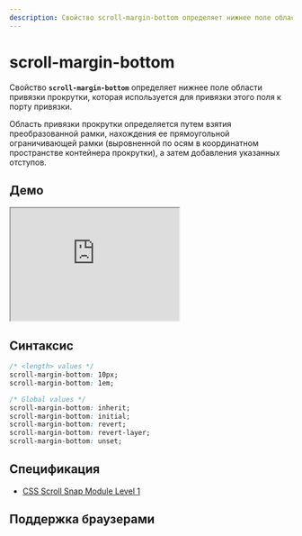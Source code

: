 ```yaml
---
description: Свойство scroll-margin-bottom определяет нижнее поле области привязки прокрутки, которая используется для привязки этого поля к порту привязки
---
```


# scroll-margin-bottom

Свойство **`scroll-margin-bottom`** определяет нижнее поле области привязки прокрутки, которая используется для привязки этого поля к порту привязки.

Область привязки прокрутки определяется путем взятия преобразованной рамки, нахождения ее прямоугольной ограничивающей рамки (выровненной по осям в координатном пространстве контейнера прокрутки), а затем добавления указанных отступов.

## Демо

<iframe class="interactive is-default-height" height="200" src="https://interactive-examples.mdn.mozilla.net/pages/css/scroll-margin-bottom.html" title="MDN Web Docs Interactive Example" loading="lazy" data-readystate="complete"></iframe>

## Синтаксис

```css
/* <length> values */
scroll-margin-bottom: 10px;
scroll-margin-bottom: 1em;

/* Global values */
scroll-margin-bottom: inherit;
scroll-margin-bottom: initial;
scroll-margin-bottom: revert;
scroll-margin-bottom: revert-layer;
scroll-margin-bottom: unset;
```

## Спецификация

- [CSS Scroll Snap Module Level 1](https://w3c.github.io/csswg-drafts/css-scroll-snap/#margin-longhands-physical)

## Поддержка браузерами

<p class="ciu_embed" data-feature="mdn-css__properties__scroll-margin-bottom" data-periods="future_1,current,past_1,past_2" data-accessible-colours="false"></p>

